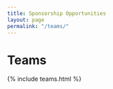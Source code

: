```yaml
---
title: Sponsorship Opportunities
layout: page
permalink: "/teams/"
---
```


# Teams

{% include teams.html %}
